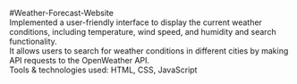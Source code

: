#Weather-Forecast-Website
<br>
Implemented a user-friendly interface to display the current weather conditions, including temperature, wind speed,
and humidity and search functionality.
<br>
It allows users to search for weather conditions in different cities by making API requests to the OpenWeather API.
<br>
Tools & technologies used: HTML, CSS, JavaScript
